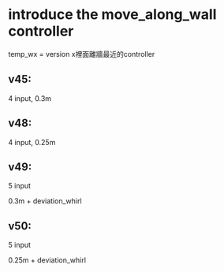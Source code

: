 # introduce the move_along_wall controller

temp_wx = version x裡面離牆最近的controller

## v45:

4 input, 0.3m

## v48:

4 input, 0.25m

## v49:

5 input

0.3m + deviation_whirl

## v50:

5 input

0.25m + deviation_whirl
